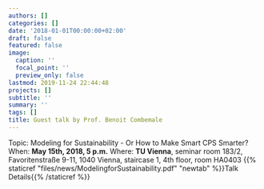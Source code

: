 ```yaml
---
authors: []
categories: []
date: '2018-01-01T00:00:00+02:00'
draft: false
featured: false
image:
  caption: ''
  focal_point: ''
  preview_only: false
lastmod: 2019-11-24 22:44:48
projects: []
subtitle: ''
summary: ''
tags: []
title: Guest talk by Prof. Benoit Combemale
---
```


Topic: Modeling for Sustainability - Or How to Make Smart CPS Smarter?
When: **May 15th, 2018, 5 p.m.** Where: **TU Vienna**, seminar room 183/2, Favoritenstraße 9-11, 1040 Vienna, 
staircase 1, 4th floor, room HA0403 
{{% staticref "files/news/ModelingforSustainability.pdf" "newtab" %}}Talk Details{{% /staticref %}}

